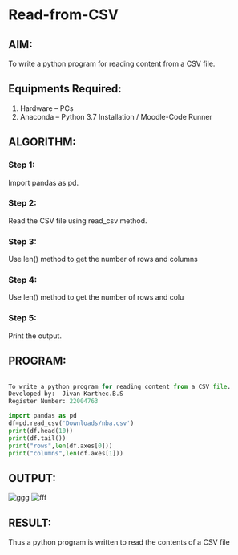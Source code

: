 # Read-from-CSV

## AIM:
To write a python program for reading content from a CSV file.

## Equipments Required:
1. Hardware – PCs
2. Anaconda – Python 3.7 Installation / Moodle-Code Runner


## ALGORITHM:

### Step 1:

Import pandas as pd.
### Step 2:

Read the CSV file using read_csv method.
### Step 3:

Use len() method to get the number of rows and columns

### Step 4:

Use len() method to get the number of rows and colu
### Step 5:

Print the output.

## PROGRAM:

```python

To write a python program for reading content from a CSV file.
Developed by:  Jivan Karthec.B.S
Register Number: 22004763

import pandas as pd
df=pd.read_csv('Downloads/nba.csv')
print(df.head(10))
print(df.tail())
print("rows",len(df.axes[0]))
print("columns",len(df.axes[1]))

```

## OUTPUT:
![ggg](https://user-images.githubusercontent.com/121165867/214647545-720f5977-ea96-4ecf-a760-bc9fdb7f67c7.png)
![fff](https://user-images.githubusercontent.com/121165867/214647651-da272d51-b44f-45e5-93ee-bfefe6c644c5.png)

## RESULT:
Thus a python program is written to read the contents of a CSV file
